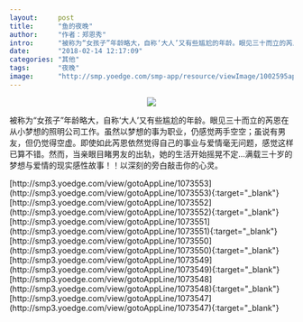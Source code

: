 ```yaml
---
layout:     post
title:      "鱼的夜晚"
author:     "作者：郑恩秀"
intro:      "被称为“女孩子”年龄略大，自称‘大人’又有些尴尬的年龄。眼见三十而立的芮恩在从小梦想的照明公司工作。虽然以梦想的事为职业，仍感觉两手空空；虽说有男友，但仍觉得空虚。即使如此芮恩依然觉得自己的事业与爱情毫无问题，感觉这样已算不错。然而，当亲眼目睹男友的出轨，她的生活开始摇晃不定…满载三十岁的梦想与爱情的现实感性故事！！以深刻的旁白敲击你的心灵。"
date:       "2018-02-14 12:17:09"
categories: "其他"
tags:       "夜晚"
image:      "http://smp.yoedge.com/smp-app/resource/viewImage/1002595appline.png"
---
```

<div style="text-align: center">
<p><img src="http://smp.yoedge.com/smp-app/resource/viewImage/1002595appline.png"/></p>
</div>
<p class="post-meta">
<span>被称为“女孩子”年龄略大，自称‘大人’又有些尴尬的年龄。眼见三十而立的芮恩在从小梦想的照明公司工作。虽然以梦想的事为职业，仍感觉两手空空；虽说有男友，但仍觉得空虚。即使如此芮恩依然觉得自己的事业与爱情毫无问题，感觉这样已算不错。然而，当亲眼目睹男友的出轨，她的生活开始摇晃不定…满载三十岁的梦想与爱情的现实感性故事！！以深刻的旁白敲击你的心灵。</span>
</p>
[http://smp3.yoedge.com/view/gotoAppLine/1073553](http://smp3.yoedge.com/view/gotoAppLine/1073553){:target="_blank"}
[http://smp3.yoedge.com/view/gotoAppLine/1073552](http://smp3.yoedge.com/view/gotoAppLine/1073552){:target="_blank"}
[http://smp3.yoedge.com/view/gotoAppLine/1073551](http://smp3.yoedge.com/view/gotoAppLine/1073551){:target="_blank"}
[http://smp3.yoedge.com/view/gotoAppLine/1073550](http://smp3.yoedge.com/view/gotoAppLine/1073550){:target="_blank"}
[http://smp3.yoedge.com/view/gotoAppLine/1073549](http://smp3.yoedge.com/view/gotoAppLine/1073549){:target="_blank"}
[http://smp3.yoedge.com/view/gotoAppLine/1073548](http://smp3.yoedge.com/view/gotoAppLine/1073548){:target="_blank"}
[http://smp3.yoedge.com/view/gotoAppLine/1073547](http://smp3.yoedge.com/view/gotoAppLine/1073547){:target="_blank"}


